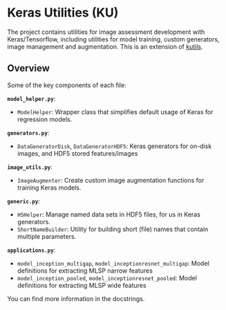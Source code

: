 # Keras Utilities (KU)

The project contains utilities for image assessment development with Keras/Tensorflow, including utilities for model training, custom generators, image management and augmentation. This is an extension of [kutils](https://github.com/subpic/kutils).

## Overview

Some of the key components of each file:

**`model_helper.py`**:

* `ModelHelper`: Wrapper class that simplifies default usage of Keras for regression models.

**`generators.py`**:

* `DataGeneratorDisk`, `DataGeneratorHDF5`: Keras generators for on-disk images, and HDF5 stored features/images

**`image_utils.py`**:

* `ImageAugmenter`: Create custom image augmentation functions for training Keras models.

**`generic.py`**:

* `H5Helper`: Manage named data sets in HDF5 files, for us in Keras generators.
* `ShortNameBuilder`: Utility for building short (file) names that contain multiple parameters.

**`applications.py`**:

* `model_inception_multigap`, `model_inceptionresnet_multigap`: Model definitions for extracting MLSP narrow features
* `model_inception_pooled`, `model_inceptionresnet_pooled`: Model definitions for extracting MLSP wide features

You can find more information in the docstrings.

